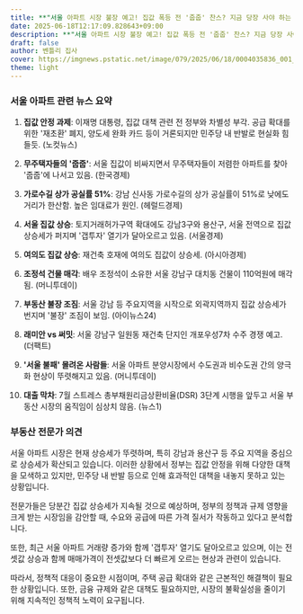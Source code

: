 ```yaml
---
title: **"서울 아파트 시장 불장 예고! 집값 폭등 전 '줍줍' 찬스? 지금 당장 사야 하는 이유 10가지"**
date: 2025-06-18T12:17:09.828643+09:00
description: **"서울 아파트 시장 불장 예고! 집값 폭등 전 '줍줍' 찬스? 지금 당장 사야 하는 이유 10가지"**
draft: false
author: 벤틀리 집사
cover: https://imgnews.pstatic.net/image/079/2025/06/18/0004035836_001_20250618111909831.jpg
theme: light
---
```


### 서울 아파트 관련 뉴스 요약

1. **집값 안정 과제**: 이재명 대통령, 집값 대책 관련 전 정부와 차별성 부각. 공급 확대를 위한 '재초환' 폐지, 양도세 완화 카드 등이 거론되지만 민주당 내 반발로 현실화 힘들듯. (노컷뉴스)

2. **무주택자들의 '줍줍'**: 서울 집값이 비싸지면서 무주택자들이 저렴한 아파트를 찾아 '줍줍'에 나서고 있음. (한국경제)

3. **가로수길 상가 공실률 51%**: 강남 신사동 가로수길의 상가 공실률이 51%로 낮에도 거리가 한산함. 높은 임대료가 원인. (헤럴드경제)

4. **서울 집값 상승**: 토지거래허가구역 확대에도 강남3구와 용산구, 서울 전역으로 집값 상승세가 퍼지며 '갭투자' 열기가 달아오르고 있음. (서울경제)

5. **여의도 집값 상승**: 재건축 호재에 여의도 집값이 상승세. (아시아경제)

6. **조정석 건물 매각**: 배우 조정석이 소유한 서울 강남구 대치동 건물이 110억원에 매각됨. (머니투데이)

7. **부동산 불장 조짐**: 서울 강남 등 주요지역을 시작으로 외곽지역까지 집값 상승세가 번지며 '불장' 조짐이 보임. (아이뉴스24)

8. **래미안 vs 써밋**: 서울 강남구 일원동 재건축 단지인 개포우성7차 수주 경쟁 예고. (더팩트)

9. **'서울 불패' 몰려온 사람들**: 서울 아파트 분양시장에서 수도권과 비수도권 간의 양극화 현상이 뚜렷해지고 있음. (머니투데이)

10. **대출 막차**: 7월 스트레스 총부채원리금상환비율(DSR) 3단계 시행을 앞두고 서울 부동산 시장의 움직임이 심상치 않음. (뉴스1)

### 부동산 전문가 의견

서울 아파트 시장은 현재 상승세가 뚜렷하며, 특히 강남과 용산구 등 주요 지역을 중심으로 상승세가 확산되고 있습니다. 이러한 상황에서 정부는 집값 안정을 위해 다양한 대책을 모색하고 있지만, 민주당 내 반발 등으로 인해 효과적인 대책을 내놓지 못하고 있는 상황입니다.

전문가들은 당분간 집값 상승세가 지속될 것으로 예상하며, 정부의 정책과 규제 영향을 크게 받는 시장임을 감안할 때, 수요와 공급에 따른 가격 질서가 작동하고 있다고 분석합니다.

또한, 최근 서울 아파트 거래량 증가와 함께 '갭투자' 열기도 달아오르고 있으며, 이는 전셋값 상승과 함께 매매가격이 전셋값보다 더 빠르게 오르는 현상과 관련이 있습니다.

따라서, 정책적 대응이 중요한 시점이며, 주택 공급 확대와 같은 근본적인 해결책이 필요한 상황입니다. 또한, 금융 규제와 같은 대책도 필요하지만, 시장의 불확실성을 줄이기 위해 지속적인 정책적 노력이 요구됩니다.